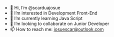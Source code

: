 - 👋 Hi, I’m @scarduajosue
- 👀 I’m interested in Development Front-End
- 🌱 I’m currently learning Java Script
- 💞️ I’m looking to collaborate on Junior Developer
- 📫 How to reach me: josuescar@outlook.com

<!---
scarduajosue/scarduajosue is a ✨ special ✨ repository because its `README.md` (this file) appears on your GitHub profile.
You can click the Preview link to take a look at your changes.
--->
